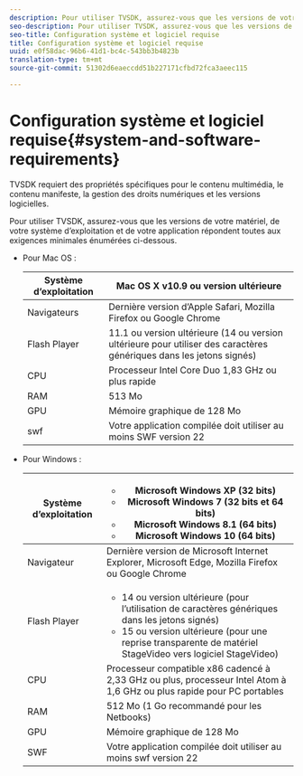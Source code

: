 ```yaml
---
description: Pour utiliser TVSDK, assurez-vous que les versions de votre matériel, de votre système d’exploitation et de votre application répondent toutes aux exigences minimales énumérées ci-dessous.
seo-description: Pour utiliser TVSDK, assurez-vous que les versions de votre matériel, de votre système d’exploitation et de votre application répondent toutes aux exigences minimales énumérées ci-dessous.
seo-title: Configuration système et logiciel requise
title: Configuration système et logiciel requise
uuid: e0f58dac-96b6-41d1-bc4c-543bb3b4823b
translation-type: tm+mt
source-git-commit: 51302d6eaeccdd51b227171cfbd72fca3aeec115

---
```



# Configuration système et logiciel requise{#system-and-software-requirements}

TVSDK requiert des propriétés spécifiques pour le contenu multimédia, le contenu manifeste, la gestion des droits numériques et les versions logicielles.

Pour utiliser TVSDK, assurez-vous que les versions de votre matériel, de votre système d’exploitation et de votre application répondent toutes aux exigences minimales énumérées ci-dessous.

<!--<a id="section_FD9C110E85BB483B869FBB94E5662710"></a>-->

* Pour Mac OS :

   | Système d’exploitation | Mac OS X v10.9 ou version ultérieure |
   |---|---|
   | Navigateurs | Dernière version d’Apple Safari, Mozilla Firefox ou Google Chrome |
   | Flash Player | 11.1 ou version ultérieure (14 ou version ultérieure pour utiliser des caractères génériques dans les jetons signés) |
   | CPU | Processeur Intel Core Duo 1,83 GHz ou plus rapide |
   | RAM | 513 Mo |
   | GPU | Mémoire graphique de 128 Mo |
   | swf | Votre application compilée doit utiliser au moins SWF version 22 |

* Pour Windows :

   | Système d’exploitation | <ul><li>Microsoft Windows XP (32 bits)</li><li>Microsoft Windows 7 (32 bits et 64 bits)</li><li>Microsoft Windows 8.1 (64 bits)</li><li>Microsoft Windows 10 (64 bits)</li></ul> |
   |---|---|
   | Navigateur | Dernière version de Microsoft Internet Explorer, Microsoft Edge, Mozilla Firefox ou Google Chrome |
   | Flash Player | <ul><li>14 ou version ultérieure (pour l’utilisation de caractères génériques dans les jetons signés)</li><li>15 ou version ultérieure (pour une reprise transparente de matériel StageVideo vers logiciel StageVideo)</li></ul> |
   | CPU | Processeur compatible x86 cadencé à 2,33 GHz ou plus, processeur Intel Atom à 1,6 GHz ou plus rapide pour PC portables |
   | RAM | 512 Mo (1 Go recommandé pour les Netbooks) |
   | GPU | Mémoire graphique de 128 Mo |
   | SWF | Votre application compilée doit utiliser au moins swf version 22 |
